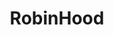 ---
title: RobinHood
crosslinks:
- investing
- stocks
- pennystocks
- personalfinance
- livven
- autotldr
- tradeXIV
- AMD_Stock
- MemeEconomy
- acorns
- xkcd
- options
- churning
- Ford
- littlejohn
- InvestorsHangout
- financialindependence
- socks
- weedstocks
- SecurityAnalysis
---